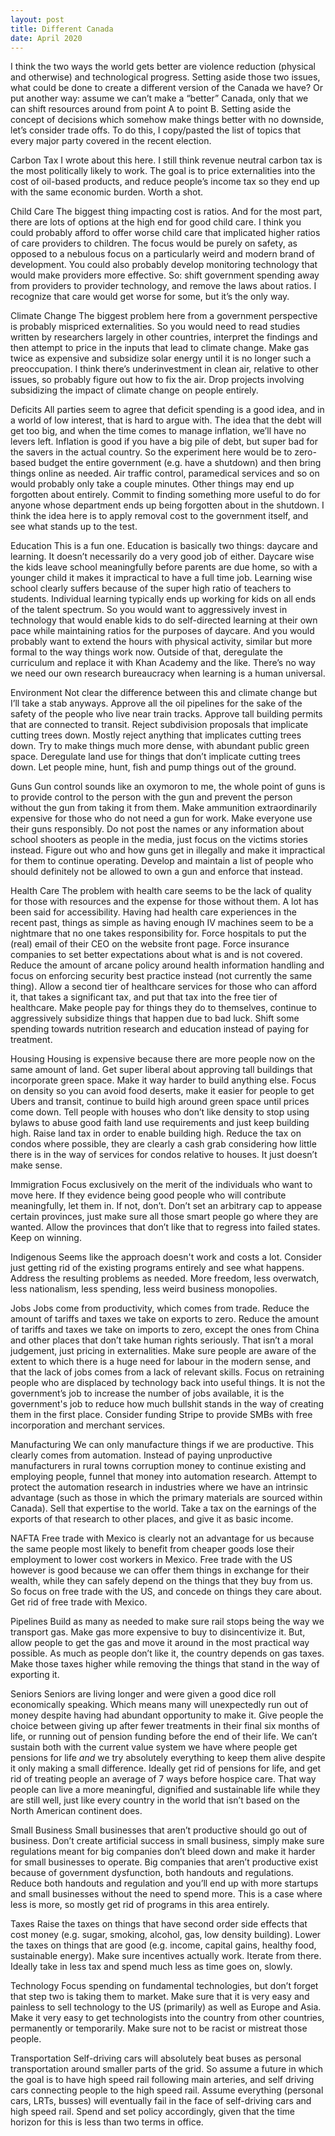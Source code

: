 ```yaml
---
layout: post
title: Different Canada
date: April 2020
---
```


I think the two ways the world gets better are violence reduction (physical and otherwise) and technological progress. Setting aside those two issues, what could be done to create a different version of the Canada we have? Or put another way: assume we can’t make a “better” Canada, only that we can shift resources around from point A to point B. Setting aside the concept of decisions which somehow make things better with no downside, let’s consider trade offs. To do this, I copy/pasted the list of topics that every major party covered in the recent election.

Carbon Tax
I wrote about this here. I still think revenue neutral carbon tax is the most politically likely to work. The goal is to price externalities into the cost of oil-based products, and reduce people’s income tax so they end up with the same economic burden. Worth a shot.

Child Care
The biggest thing impacting cost is ratios. And for the most part, there are lots of options at the high end for good child care. I think you could probably afford to offer worse child care that implicated higher ratios of care providers to children. The focus would be purely on safety, as opposed to a nebulous focus on a particularly weird and modern brand of development. You could also probably develop monitoring technology that would make providers more effective. So: shift government spending away from providers to provider technology, and remove the laws about ratios. I recognize that care would get worse for some, but it’s the only way.

Climate Change
The biggest problem here from a government perspective is probably mispriced externalities. So you would need to read studies written by researchers largely in other countries, interpret the findings and then attempt to price in the inputs that lead to climate change. Make gas twice as expensive and subsidize solar energy until it is no longer such a preoccupation. I think there’s underinvestment in clean air, relative to other issues, so probably figure out how to fix the air. Drop projects involving subsidizing the impact of climate change on people entirely.

Deficits
All parties seem to agree that deficit spending is a good idea, and in a world of low interest, that is hard to argue with. The idea that the debt will get too big, and when the time comes to manage inflation, we’ll have no levers left. Inflation is good if you have a big pile of debt, but super bad for the savers in the actual country. So the experiment here would be to zero-based budget the entire government (e.g. have a shutdown) and then bring things online as needed. Air traffic control, paramedical services and so on would probably only take a couple minutes. Other things may end up forgotten about entirely. Commit to finding something more useful to do for anyone whose department ends up being forgotten about in the shutdown. I think the idea here is to apply removal cost to the government itself, and see what stands up to the test.

Education
This is a fun one. Education is basically two things: daycare and learning. It doesn’t necessarily do a very good job of either. Daycare wise the kids leave school meaningfully before parents are due home, so with a younger child it makes it impractical to have a full time job. Learning wise school clearly suffers because of the super high ratio of teachers to students. Individual learning typically ends up working for kids on all ends of the talent spectrum. So you would want to aggressively invest in technology that would enable kids to do self-directed learning at their own pace while maintaining ratios for the purposes of daycare. And you would probably want to extend the hours with physical activity, similar but more formal to the way things work now. Outside of that, deregulate the curriculum and replace it with Khan Academy and the like. There’s no way we need our own research bureaucracy when learning is a human universal.

Environment
Not clear the difference between this and climate change but I’ll take a stab anyways. Approve all the oil pipelines for the sake of the safety of the people who live near train tracks. Approve tall building permits that are connected to transit. Reject subdivision proposals that implicate cutting trees down. Mostly reject anything that implicates cutting trees down. Try to make things much more dense, with abundant public green space. Deregulate land use for things that don’t implicate cutting trees down. Let people mine, hunt, fish and pump things out of the ground. 

Guns
Gun control sounds like an oxymoron to me, the whole point of guns is to provide control to the person with the gun and prevent the person without the gun from taking it from them. Make ammunition extraordinarily expensive for those who do not need a gun for work. Make everyone use their guns responsibly. Do not post the names or any information about school shooters as people in the media, just focus on the victims stories instead. Figure out who and how guns get in illegally and make it impractical for them to continue operating. Develop and maintain a list of people who should definitely not be allowed to own a gun and enforce that instead.

Health Care
The problem with health care seems to be the lack of quality for those with resources and the expense for those without them. A lot has been said for accessibility. Having had health care experiences in the recent past, things as simple as having enough IV machines seem to be a nightmare that no one takes responsibility for. Force hospitals to put the (real) email of their CEO on the website front page. Force insurance companies to set better expectations about what is and is not covered. Reduce the amount of arcane policy around health information handling and focus on enforcing security best practice instead (not currently the same thing). Allow a second tier of healthcare services for those who can afford it, that takes a significant tax, and put that tax into the free tier of healthcare. Make people pay for things they do to themselves, continue to aggressively subsidize things that happen due to bad luck. Shift some spending towards nutrition research and education instead of paying for treatment.

Housing
Housing is expensive because there are more people now on the same amount of land. Get super liberal about approving tall buildings that incorporate green space. Make it way harder to build anything else. Focus on density so you can avoid food deserts, make it easier for people to get Ubers and transit, continue to build high around green space until prices come down. Tell people with houses who don’t like density to stop using bylaws to abuse good faith land use requirements and just keep building high. Raise land tax in order to enable building high. Reduce the tax on condos where possible, they are clearly a cash grab considering how little there is in the way of services for condos relative to houses. It just doesn’t make sense. 

Immigration
Focus exclusively on the merit of the individuals who want to move here. If they evidence being good people who will contribute meaningfully, let them in. If not, don’t. Don’t set an arbitrary cap to appease certain provinces, just make sure all those smart people go where they are wanted. Allow the provinces that don’t like that to regress into failed states. Keep on winning. 

Indigenous
Seems like the approach doesn't work and costs a lot. Consider just getting rid of the existing programs entirely and see what happens. Address the resulting problems as needed. More freedom, less overwatch, less nationalism, less spending, less weird business monopolies.

Jobs
Jobs come from productivity, which comes from trade. Reduce the amount of tariffs and taxes we take on exports to zero. Reduce the amount of tariffs and taxes we take on imports to zero, except the ones from China and other places that don’t take human rights seriously. That isn’t a moral judgement, just pricing in externalities. Make sure people are aware of the extent to which there is a huge need for labour in the modern sense, and that the lack of jobs comes from a lack of relevant skills. Focus on retraining people who are displaced by technology back into useful things. It is not the government’s job to increase the number of jobs available, it is the government's job to reduce how much bullshit stands in the way of creating them in the first place. Consider funding Stripe to provide SMBs with free incorporation and merchant services.

Manufacturing
We can only manufacture things if we are productive. This clearly comes from automation. Instead of paying unproductive manufacturers in rural towns corruption money to continue existing and employing people, funnel that money into automation research. Attempt to protect the automation research in industries where we have an intrinsic advantage (such as those in which the primary materials are sourced within Canada). Sell that expertise to the world. Take a tax on the earnings of the exports of that research to other places, and give it as basic income.

NAFTA
Free trade with Mexico is clearly not an advantage for us because the same people most likely to benefit from cheaper goods lose their employment to lower cost workers in Mexico. Free trade with the US however is good because we can offer them things in exchange for their wealth, while they can safely depend on the things that they buy from us. So focus on free trade with the US, and concede on things they care about. Get rid of free trade with Mexico.

Pipelines
Build as many as needed to make sure rail stops being the way we transport gas. Make gas more expensive to buy to disincentivize it. But, allow people to get the gas and move it around in the most practical way possible. As much as people don’t like it, the country depends on gas taxes. Make those taxes higher while removing the things that stand in the way of exporting it.

Seniors
Seniors are living longer and were given a good dice roll economically speaking. Which means many will unexpectedly run out of money despite having had abundant opportunity to make it. Give people the choice between giving up after fewer treatments in their final six months of life, or running out of pension funding before the end of their life. We can’t sustain both with the current value system we have where people get pensions for life *and* we try absolutely everything to keep them alive despite it only making a small difference. Ideally get rid of pensions for life, and get rid of treating people an average of 7 ways before hospice care. That way people can live a more meaningful, dignified and sustainable life while they are still well, just like every country in the world that isn’t based on the North American continent does.

Small Business
Small businesses that aren’t productive should go out of business. Don’t create artificial success in small business, simply make sure regulations meant for big companies don’t bleed down and make it harder for small businesses to operate. Big companies that aren’t productive exist because of government dysfunction, both handouts and regulations. Reduce both handouts and regulation and you’ll end up with more startups and small businesses without the need to spend more. This is a case where less is more, so mostly get rid of programs in this area entirely. 

Taxes
Raise the taxes on things that have second order side effects that cost money (e.g. sugar, smoking, alcohol, gas, low density building). Lower the taxes on things that are good (e.g. income, capital gains, healthy food, sustainable energy). Make sure incentives actually work. Iterate from there. Ideally take in less tax and spend much less as time goes on, slowly.

Technology
Focus spending on fundamental technologies, but don’t forget that step two is taking them to market. Make sure that it is very easy and painless to sell technology to the US (primarily) as well as Europe and Asia. Make it very easy to get technologists into the country from other countries, permanently or temporarily. Make sure not to be racist or mistreat those people. 

Transportation
Self-driving cars will absolutely beat buses as personal transportation around smaller parts of the grid. So assume a future in which the goal is to have high speed rail following main arteries, and self driving cars connecting people to the high speed rail. Assume everything (personal cars, LRTs, busses) will eventually fail in the face of self-driving cars and high speed rail. Spend and set policy accordingly, given that the time horizon for this is less than two terms in office.
